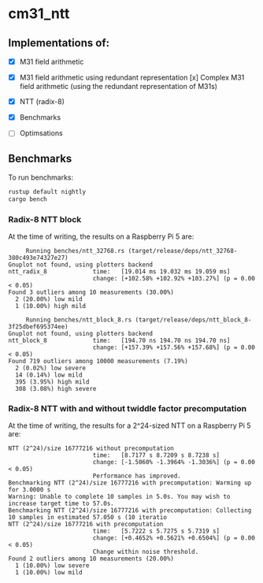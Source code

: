 # cm31_ntt

## Implementations of:

- [x] M31 field arithmetic
- [x] M31 field arithmetic using redundant representation [x] Complex M31 field arithmetic (using the redundant representation of M31s)
- [x] NTT (radix-8)
- [x] Benchmarks
- [ ] Optimsations


## Benchmarks

To run benchmarks:

```bash
rustup default nightly
cargo bench
```


### Radix-8 NTT block 
At the time of writing, the results on a Raspberry Pi 5 are:

```
     Running benches/ntt_32768.rs (target/release/deps/ntt_32768-380c493e74327e27)
Gnuplot not found, using plotters backend
ntt_radix_8             time:   [19.014 ms 19.032 ms 19.059 ms]
                        change: [+102.58% +102.92% +103.27%] (p = 0.00 < 0.05)
Found 3 outliers among 10 measurements (30.00%)
  2 (20.00%) low mild
  1 (10.00%) high mild

     Running benches/ntt_block_8.rs (target/release/deps/ntt_block_8-3f25dbef695374ee)
Gnuplot not found, using plotters backend
ntt_block_8             time:   [194.70 ns 194.70 ns 194.70 ns]
                        change: [+157.39% +157.56% +157.68%] (p = 0.00 < 0.05)
Found 719 outliers among 10000 measurements (7.19%)
  2 (0.02%) low severe
  14 (0.14%) low mild
  395 (3.95%) high mild
  308 (3.08%) high severe
```

### Radix-8 NTT with and without twiddle factor precomputation

At the time of writing, the results for a 2^24-sized NTT on a Raspberry Pi 5 are:

```
NTT (2^24)/size 16777216 without precomputation
                        time:   [8.7177 s 8.7209 s 8.7238 s]
                        change: [-1.5060% -1.3964% -1.3036%] (p = 0.00 < 0.05)
                        Performance has improved.
Benchmarking NTT (2^24)/size 16777216 with precomputation: Warming up for 3.0000 s
Warning: Unable to complete 10 samples in 5.0s. You may wish to increase target time to 57.0s.
Benchmarking NTT (2^24)/size 16777216 with precomputation: Collecting 10 samples in estimated 57.050 s (10 iteratio
NTT (2^24)/size 16777216 with precomputation
                        time:   [5.7222 s 5.7275 s 5.7319 s]
                        change: [+0.4652% +0.5621% +0.6504%] (p = 0.00 < 0.05)
                        Change within noise threshold.
Found 2 outliers among 10 measurements (20.00%)
  1 (10.00%) low severe
  1 (10.00%) low mild
```
